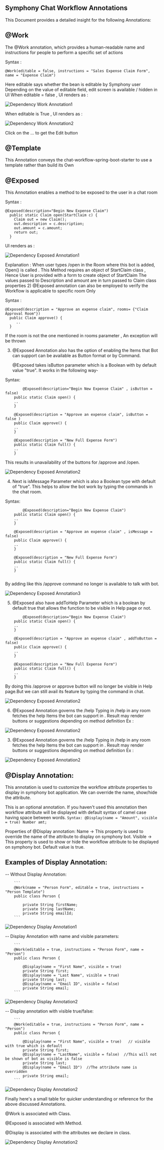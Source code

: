## Symphony Chat Workflow Annotations
This Document provides a detailed insight for the following Annotations: 

## @Work

The @Work annotation, which provides a human-readable name and instructions for people to perform a specific set of actions

Syntax :
   ```
   @Work(editable = false, instructions = "Sales Expense Claim Form", name = "Expense Claim")
   ```

Here editable says whether the bean is editable by Symphony user
Depending on the value of editable field, edit screen is available / hidden in UI
When editable = false , UI renders as : 

![Dependency Work Annotation1](images/Work-Annotation1.png)  

When editable is True , UI renders as : 

![Dependency Work Annotation2](images/Work-Annotation2.png) 
 
Click on the … to get the Edit button


## @Template

This Annotation conveys the chat-workflow-spring-boot-starter to use a template rather than build its 
Own


## @Exposed
This Annotation enables a method to be exposed to the user in a chat room

Syntax : 
```
@Exposed(description="Begin New Expense Claim")
  public static Claim open(StartClaim c) {
    Claim out = new Claim();
    out.description = c.description;
    out.amount = c.amount;
    return out;
  }
```
UI renders as : 

![Dependency Exposed Annotation1](images/Exposed-Annotation1.png)  

Explanation : 
When user types /open in the Room where this bot is added, Open() is called .
This Method requires an object of StartClaim class , Hence User is provided with a form to create object of StartClaim
The values passed to Description and amount are in turn passed to Claim class properties
2) @Exposed annotation can also be employed to verify the Workflow is applicable to specific room Only 

Syntax  :
```
@Exposed(description = "Approve an expense claim", rooms= {"Claim Approval Room"})
  public Claim approve() {
     ..
  }
```
If the room is not the one mentioned in rooms parameter , An exception will be thrown

3) @Exposed Annotation also has the option of enabling the Items that Bot can support can be available as Button format or by Command.

   @Exposed takes isButton parameter which is a Boolean with by default value "true". It works in the following way-

Syntax:
```
        @Exposed(description="Begin New Expense Claim" , isButton = false)
	public static Claim open() {
	..
	}

	@Exposed(description = "Approve an expense claim", isButton = false )
	public Claim approve() {
	..	
	}
	
	@Exposed(description = "New Full Expense Form") 
	public static Claim full() {
	..		
	}

```
This results in unavailability of the buttons for /approve and /open.

![Dependency Exposed Annotation2](images/Exposed-Annotation3.png)

4) Next is isMessage Parameter which is also a Boolean type with default of "true". This helps to allow the bot work by typing the commands in the chat room.

Syntax:
```
        @Exposed(description="Begin New Expense Claim")
	public static Claim open() {
	..
	}

	@Exposed(description = "Approve an expense claim" , isMessage = false)
	public Claim approve() {
	..	
	}
	
	@Exposed(description = "New Full Expense Form") 
	public static Claim full() {
	..		
	}
	
```
By adding like this /approve command no longer is available to talk with bot.

![Dependency Exposed Annotation3](images/Exposed-Annotation4.png)

5) @Exposed also have addToHelp Parameter which is a boolean by default true that allows the function to be visible in Help page or not.
```
        @Exposed(description="Begin New Expense Claim")
	public static Claim open() {
	..
	}

	@Exposed(description = "Approve an expense claim" , addToButton = false)
	public Claim approve() {
	..	
	}
	
	@Exposed(description = "New Full Expense Form") 
	public static Claim full() {
	..	
	}
```

By doing this /approve or approve button will no longer be visible in Help page.But we can still avail its feature by typing the command in chat.

![Dependency Exposed Annotation2](images/Exposed-Annotation5.png)

6) @Exposed Annotation governs the /help
   Typing in /help in any room fetches the help Items the bot can support in . Result may render buttons or suggestions depending on method definition  Ex :

![Dependency Exposed Annotation2](images/Exposed-Annotation2.png)


3) @Exposed Annotation governs the /help
Typing in /help in any room fetches the help Items the bot can support in . Result may render buttons or suggestions depending on method definition  Ex :

![Dependency Exposed Annotation2](images/Exposed-Annotation2.png)    


## @Display Annotation:
   This annotation is used to customize the workflow attribute properties to display in symphony bot application. We can override the name, show/hide the attribute.
    
   This is an optional annotation. If you haven't used this annotation then workflow attribute will be displayed with default syntax of camel case having space between words.
    ```
    Syntax:
    @Display(name = "Amount", visible = true)
    Number amt;
    ```
    
   Properties of @Display annotation:
    Name -> This property is used to override the name of the attribute to display on symphony bot. 
    Visible -> This property is used to show or hide the workflow attribute to be displayed on symphony bot. Default value is true.

## Examples of Display Annotation:
   --	Without Display Annotation:
   
        ```
        @Work(name = "Person Form", editable = true, instructions = "Person Template")
        public class Person {
        
            private String firstName;
            private String lastName;
            private String emailId;
        ```    

   ![Dependency Display Annotation1](images/Display-Annotation1.png) 


   --	Display Annotation with name and visible parameters:

        ```
        @Work(editable = true, instructions = "Person Form", name = "Person")
        public class Person {
        
            @Display(name = "First Name", visible = true)
            private String first;
            @Display(name = "Last Name", visible = true)
            private String last;
            @Display(name = "Email ID", visible = false)
            private String email;
        ```

   ![Dependency Display Annotation2](images/Display-Annotation2.png) 


   --	Display annotation with visible true/false:

        ```
        @Work(editable = true, instructions = "Person Form", name = "Person")
        public class Person {
        
            @Display(name = "First Name", visible = true)   // visible with true which is default
            private String first;
            @Display(name = "LastName", visible = false)  //This will not be shown of bot as visible is false
            private String last;
            @Display(name = "Email ID")  //The attribute name is overridden 
            private String email;
        ```

   ![Dependency Display Annotation2](images/Display-Annotation3.png) 

Finally here's a small table for quicker understanding or reference for the above discussed Annotations.

@Work is associated with Class.

@Exposed is associated with Method.

@Display is associated with the attributes we declare in class.

![Dependency Display Annotation2](images/QuickView.png)